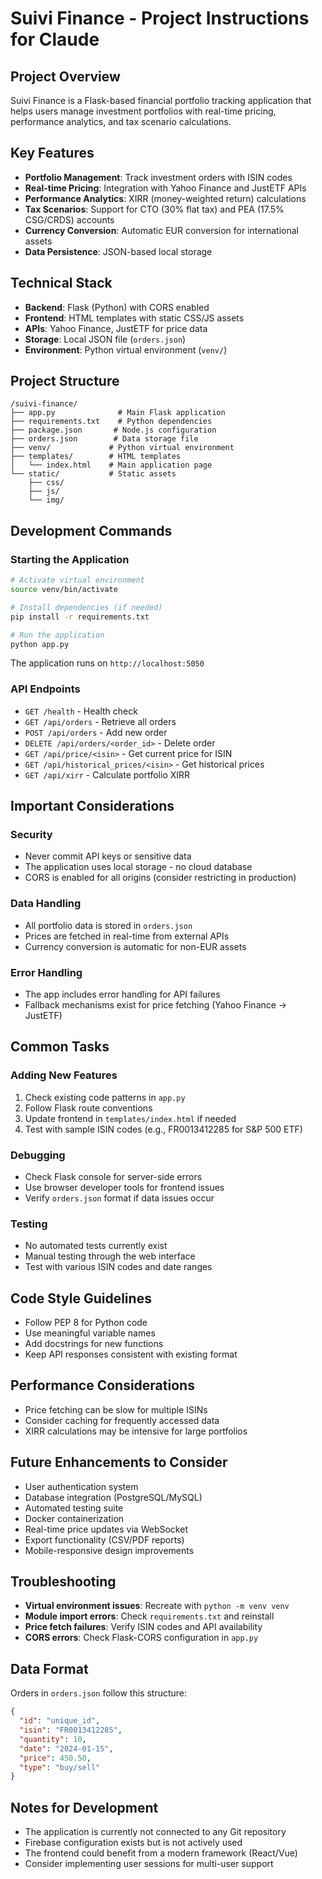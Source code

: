 # Suivi Finance - Project Instructions for Claude

## Project Overview
Suivi Finance is a Flask-based financial portfolio tracking application that helps users manage investment portfolios with real-time pricing, performance analytics, and tax scenario calculations.

## Key Features
- **Portfolio Management**: Track investment orders with ISIN codes
- **Real-time Pricing**: Integration with Yahoo Finance and JustETF APIs
- **Performance Analytics**: XIRR (money-weighted return) calculations
- **Tax Scenarios**: Support for CTO (30% flat tax) and PEA (17.5% CSG/CRDS) accounts
- **Currency Conversion**: Automatic EUR conversion for international assets
- **Data Persistence**: JSON-based local storage

## Technical Stack
- **Backend**: Flask (Python) with CORS enabled
- **Frontend**: HTML templates with static CSS/JS assets
- **APIs**: Yahoo Finance, JustETF for price data
- **Storage**: Local JSON file (`orders.json`)
- **Environment**: Python virtual environment (`venv/`)

## Project Structure
```
/suivi-finance/
├── app.py              # Main Flask application
├── requirements.txt    # Python dependencies
├── package.json       # Node.js configuration
├── orders.json        # Data storage file
├── venv/             # Python virtual environment
├── templates/        # HTML templates
│   └── index.html    # Main application page
└── static/           # Static assets
    ├── css/
    ├── js/
    └── img/
```

## Development Commands

### Starting the Application
```bash
# Activate virtual environment
source venv/bin/activate

# Install dependencies (if needed)
pip install -r requirements.txt

# Run the application
python app.py
```

The application runs on `http://localhost:5050`

### API Endpoints
- `GET /health` - Health check
- `GET /api/orders` - Retrieve all orders
- `POST /api/orders` - Add new order
- `DELETE /api/orders/<order_id>` - Delete order
- `GET /api/price/<isin>` - Get current price for ISIN
- `GET /api/historical_prices/<isin>` - Get historical prices
- `GET /api/xirr` - Calculate portfolio XIRR

## Important Considerations

### Security
- Never commit API keys or sensitive data
- The application uses local storage - no cloud database
- CORS is enabled for all origins (consider restricting in production)

### Data Handling
- All portfolio data is stored in `orders.json`
- Prices are fetched in real-time from external APIs
- Currency conversion is automatic for non-EUR assets

### Error Handling
- The app includes error handling for API failures
- Fallback mechanisms exist for price fetching (Yahoo Finance → JustETF)

## Common Tasks

### Adding New Features
1. Check existing code patterns in `app.py`
2. Follow Flask route conventions
3. Update frontend in `templates/index.html` if needed
4. Test with sample ISIN codes (e.g., FR0013412285 for S&P 500 ETF)

### Debugging
- Check Flask console for server-side errors
- Use browser developer tools for frontend issues
- Verify `orders.json` format if data issues occur

### Testing
- No automated tests currently exist
- Manual testing through the web interface
- Test with various ISIN codes and date ranges

## Code Style Guidelines
- Follow PEP 8 for Python code
- Use meaningful variable names
- Add docstrings for new functions
- Keep API responses consistent with existing format

## Performance Considerations
- Price fetching can be slow for multiple ISINs
- Consider caching for frequently accessed data
- XIRR calculations may be intensive for large portfolios

## Future Enhancements to Consider
- User authentication system
- Database integration (PostgreSQL/MySQL)
- Automated testing suite
- Docker containerization
- Real-time price updates via WebSocket
- Export functionality (CSV/PDF reports)
- Mobile-responsive design improvements

## Troubleshooting
- **Virtual environment issues**: Recreate with `python -m venv venv`
- **Module import errors**: Check `requirements.txt` and reinstall
- **Price fetch failures**: Verify ISIN codes and API availability
- **CORS errors**: Check Flask-CORS configuration in `app.py`

## Data Format
Orders in `orders.json` follow this structure:
```json
{
  "id": "unique_id",
  "isin": "FR0013412285",
  "quantity": 10,
  "date": "2024-01-15",
  "price": 450.50,
  "type": "buy/sell"
}
```

## Notes for Development
- The application is currently not connected to any Git repository
- Firebase configuration exists but is not actively used
- The frontend could benefit from a modern framework (React/Vue)
- Consider implementing user sessions for multi-user support